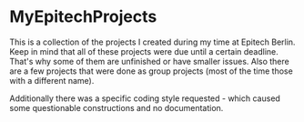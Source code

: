 # MyEpitechProjects
This is a collection of the projects I created during my time at Epitech Berlin.
Keep in mind that all of these projects were due until a certain deadline. That's why some of them are unfinished or have smaller issues.
Also there are a few projects that were done as group projects (most of the time those with a different name).

Additionally there was a specific coding style requested - which caused some questionable constructions and no documentation.
